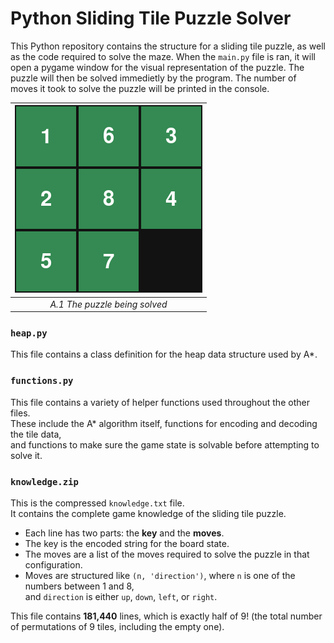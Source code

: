 # Python Sliding Tile Puzzle Solver

This Python repository contains the structure for a sliding tile puzzle, as well as the code required to solve the maze.
When the `main.py` file is ran, it will open a pygame window for the visual representation of the puzzle. The puzzle will then be solved immedietly by the program.
The number of moves it took to solve the puzzle will be printed in the console.

| ![alt text](res/puzzle_gif.gif) |
|:--:|
| *A.1 The puzzle being solved* |

### `heap.py`
This file contains a class definition for the heap data structure used by A*.

### `functions.py`
This file contains a variety of helper functions used throughout the other files.  
These include the A* algorithm itself, functions for encoding and decoding the tile data,  
and functions to make sure the game state is solvable before attempting to solve it.

### `knowledge.zip`
This is the compressed `knowledge.txt` file.  
It contains the complete game knowledge of the sliding tile puzzle.  

- Each line has two parts: the **key** and the **moves**.  
- The key is the encoded string for the board state.  
- The moves are a list of the moves required to solve the puzzle in that configuration.  
- Moves are structured like `(n, 'direction')`, where `n` is one of the numbers between 1 and 8,  
  and `direction` is either `up`, `down`, `left`, or `right`.  

This file contains **181,440** lines, which is exactly half of $9!$ (the total number of permutations of 9 tiles, including the empty one).
